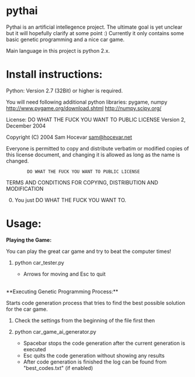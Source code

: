 pythai
==========================================================================
Pythai is an artificial intellegence project. The ultimate goal is yet
unclear but it will hopefully clarify at some point :) Currently it only contains
some basic genetic programming and a nice car game. 

Main language in this project is python 2.x.

Install instructions:
==========================================================================
Python:
Version 2.7 (32Bit) or higher is required.

You will need following additional python libraries: pygame, numpy
http://www.pygame.org/download.shtml
http://numpy.scipy.org/

License:
            DO WHAT THE FUCK YOU WANT TO PUBLIC LICENSE 
                    Version 2, December 2004 

 Copyright (C) 2004 Sam Hocevar <sam@hocevar.net> 

 Everyone is permitted to copy and distribute verbatim or modified 
 copies of this license document, and changing it is allowed as long 
 as the name is changed. 

            DO WHAT THE FUCK YOU WANT TO PUBLIC LICENSE 
   TERMS AND CONDITIONS FOR COPYING, DISTRIBUTION AND MODIFICATION 

  0. You just DO WHAT THE FUCK YOU WANT TO.

Usage:
==========================================================================

**Playing the Game:**

You can play the great car game and try to beat the computer times!

1. python car_tester.py

    * Arrows for moving and Esc to quit

<br>
**Executing Genetic Programming Process:**

Starts code generation process that tries to find the best possible solution for the car game.

1. Check the settings from the beginning of the file first then

2. python car_game_ai_generator.py

    * Spacebar stops the code generation after the current generation is executed
    * Esc quits the code generation without showing any results
    * After code generation is finished the log can be found from "best_codes.txt" (if enabled)

